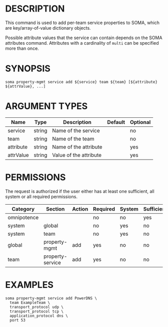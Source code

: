 # DESCRIPTION

This command is used to add per-team service properties to SOMA, which
are key/array-of-value dictionary objects.

Possible attribute values that the service can contain depends on the
SOMA attributes command. Attributes with a cardinality of `multi` can be
specified more than once.

# SYNOPSIS

```
soma property-mgmt service add ${service} team ${team} [${attribute} ${attrValue}, ...]
```

# ARGUMENT TYPES

Name | Type |     Description   | Default | Optional
 --- |  --- | ----------------- | ------- | --------
service | string | Name of the service | | no
team | string | Name of the team | | no
attribute | string | Name of the attribute | | yes
attrValue | string | Value of the attribute | | yes

# PERMISSIONS

The request is authorized if the user either has at least one
sufficient, all system or all required permissions.

Category | Section | Action | Required | System | Sufficient
 ------- | ------- | ------ | -------- | ------ | ----------
omnipotence | | | no | no | yes
system | global | | no | yes | no
system | team | | no | yes | no
global | property-mgmt | add | yes | no | no
team | property-service | add | yes | no | no

# EXAMPLES

```
soma property-mgmt service add PowerDNS \
  team ExampleTeam \
  transport_protocol udp \
  transport_protocol tcp \
  application_protocol dns \
  port 53
```
